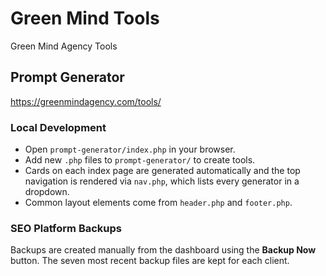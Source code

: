 # Green Mind Tools
Green Mind Agency Tools

## Prompt Generator
https://greenmindagency.com/tools/

### Local Development
- Open `prompt-generator/index.php` in your browser.
- Add new `.php` files to `prompt-generator/` to create tools.
- Cards on each index page are generated automatically and the top navigation is rendered via `nav.php`, which lists every generator in a dropdown.
- Common layout elements come from `header.php` and `footer.php`.

### SEO Platform Backups
Backups are created manually from the dashboard using the **Backup Now**
button. The seven most recent backup files are kept for each client.
